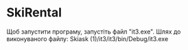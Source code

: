 # SkiRental

Щоб запустити програму, запустіть файл "it3.exe".
Шлях до виконуваного файлу: Skiask (1)/it3/it3/bin/Debug/it3.exe
